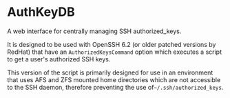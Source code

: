 AuthKeyDB
=========

A web interface for centrally managing SSH authorized_keys.

It is designed to be used with OpenSSH 6.2 (or older patched versions by RedHat)
that have an `AuthorizedKeysCommand` option which executes a script to get a user's
authorized SSH keys.

This version of the script is primarily designed for use in an environment that uses
AFS and ZFS mounted home directories which are not accessible to the SSH daemon, therefore
preventing the use of`~/.ssh/authorized_keys`.
